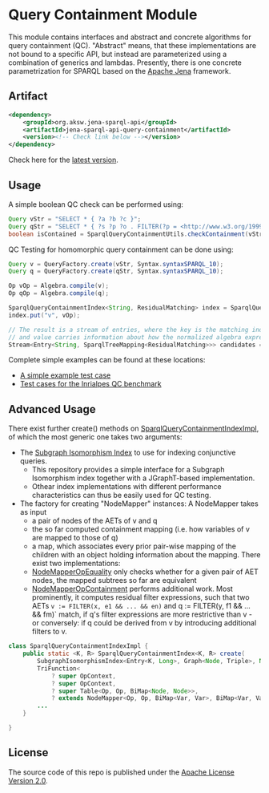 # Query Containment Module

This module contains interfaces and abstract and concrete algorithms for query containment (QC).
"Abstract" means, that these implementations are not bound to a specific API, but instead are parameterized using a combination of generics and lambdas. Presently, there is one concrete parametrization for SPARQL based on the [Apache Jena](https://jena.apache.org/) framework.

## Artifact
```xml
<dependency>
    <groupId>org.aksw.jena-sparql-api</groupId>
    <artifactId>jena-sparql-api-query-containment</artifactId>
    <version><!-- Check link below --></version>
</dependency>
```
Check here for the [latest version](http://search.maven.org/#search%7Cga%7C1%7Cg%3A%22org.aksw.jena-sparql-api%22%20a%3A%22jena-sparql-api-query-containment%22).


## Usage
A simple boolean QC check can be performed using:
```java
Query vStr = "SELECT * { ?a ?b ?c }";
Query qStr = "SELECT * { ?s ?p ?o . FILTER(?p = <http://www.w3.org/1999/02/22-rdf-syntax-ns#type>) }";
boolean isContained = SparqlQueryContainmentUtils.checkContainment(vStr, qStr);
```

QC Testing for homomorphic query containment can be done using:


```java
Query v = QueryFactory.create(vStr, Syntax.syntaxSPARQL_10);
Query q = QueryFactory.create(qStr, Syntax.syntaxSPARQL_10);

Op vOp = Algebra.compile(v);
Op qOp = Algebra.compile(q);

SparqlQueryContainmentIndex<String, ResidualMatching> index = SparqlQueryContainmentIndexImpl.create();
index.put("v", vOp);

// The result is a stream of entries, where the key is the matching index entry,
// and value carries information about how the normalized algebra expression tree of that entry can be aligned to one of q.
Stream<Entry<String, SparqlTreeMapping<ResidualMatching>>> candidates = index.match(qOp);

```

Complete simple examples can be found at these locations:

* [A simple example test case](src/test/java/org/aksw/jena_sparql_api/query_containment/core/TestSparqlQueryContainmentSimple.java)
* [Test cases for the Inrialpes QC benchmark](src/test/java/org/aksw/jena_sparql_api/query_containment/core/TestSparqlQueryContainmentWithInrialpesQcBenchmark.java)






## Advanced Usage

There exist further create() methods on [SparqlQueryContainmentIndexImpl](src/main/java/org/aksw/jena_sparql_api/query_containment/index/SparqlQueryContainmentIndexImpl.java), of which the most generic one takes two arguments:

* The [Subgraph Isomorphism Index](https://github.com/SmartDataAnalytics/SubgraphIsomorphismIndex) to use for indexing conjunctive queries.
  * This repository provides a simple interface for a Subgraph Isomorphism index together with a JGraphT-based implementation.
  * Othear index implementations with different performance characteristics can thus be easily used for QC testing.
* The factory for creating "NodeMapper" instances: A NodeMapper takes as input
  * a pair of nodes of the AETs of v and q
  * the so far computed containment mapping (i.e. how variables of v are mapped to those of q)
  * a map, which associates every prior pair-wise mapping of the children with an object holding information about the mapping.
  There exist two implementations:
  * [NodeMapperOpEquality](src/main/java/org/aksw/jena_sparql_api/query_containment/index/NodeMapperOpEquality.java) only checks whether for a given pair of AET nodes, the mapped subtrees so far are equivalent
  * [NodeMapperOpContainment](src/main/java/org/aksw/jena_sparql_api/query_containment/index/NodeMapperOpContainment.java) performs additional work. Most prominently, it computes residual filter expressions, such that two AETs `v := FILTER(x, e1 && ... && en)` and q := FILTER(y, f1 && ... && fm)` match, if q's filter expressions are more restrictive than v - or conversely: if q could be derived from v by introducing additional filters to v. 

```java
class SparqlQueryContainmentIndexImpl {
    public static <K, R> SparqlQueryContainmentIndex<K, R> create(
        SubgraphIsomorphismIndex<Entry<K, Long>, Graph<Node, Triple>, Node> index,
        TriFunction<
            ? super OpContext,
            ? super OpContext,
            ? super Table<Op, Op, BiMap<Node, Node>>,
            ? extends NodeMapper<Op, Op, BiMap<Var, Var>, BiMap<Var, Var>, R>> nodeMapperFactory) {
        ...
    }

}
```

## License
The source code of this repo is published under the [Apache License Version 2.0](/LICENSE).



